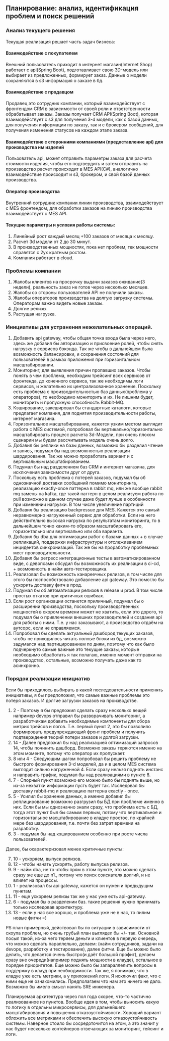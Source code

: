 ## Планирование: анализ, идентификация проблем и поиск решений

### Анализ текущего решения

Текущая реализация решает часть задач бизнеса:

#### Взаимодействие с покупателем

Внешний пользователь приходит в интернет магазин(Internet Shop) работает с api(Spring Boot),
подготавливает свою 3D-модель или выбирает из предложенных, формирует заказ. Данные о модели сохраняются в
s3 информация о заказе в бд.

#### Взаимодействие с продавцом

Продавец это сотрудник компании, который взаимодействует с фронтендом CRM в зависимости от своей роли 
и ответственности обрабатывает заказы. Заказы получает CRM API(Spring Boot), которая взаимодействует c s3 
для получения 3-d модели, как с базой данных, для получения информации по заказу, так и с брокером сообщений,
для получения изменения статусов на каждом этапе заказа.

#### Взаимодействие c сторонними компаниями (предоставление api) для производства им изделий

Пользователь api, может отправить параметры заказа для расчета стоимости изделия, чтобы его подтвердить и затем
отправить на производство расчет происходит в MES API(C#), аналогично взаимодействие происходит и s3, брокером, 
и свой базой данных производства.

#### Оператор производства

Внутренний сотрудник компании линии производства, взаимодействует с MES фронтендом, 
для обработки заказов на линию производства взаимодействует с MES API.

#### Текущие параметры и условия работы системы:

1. Линейный рост каждый месяц +100 заказов от месяца к месяцу.
2. Расчет 3d модели от 2 до 30 минут.
3. В производственных мощностях, пока нет проблем, тек мощности справятся с 2ух кратным ростом.
4. Компания работает в cloud.

### Проблемы компании

1. Жалобы клиентов на просрочку выдачи заказов ожидание(3 недели), реальность заказ не готов через несколько месяцев.
2. Жалобы со стороны пользователей API не получили заказы.
3. Жалобы операторов производства на долгую загрузку системы. Операторам важно видеть новые заказы.
4. Долгие релизы.
5. Растущая нагрузка.

### Инициативы для устранения нежелательных операций.

1. Добавить api gateway, чтобы общая точка входа была через него, здесь же добавил бы авторизацию и присвоение ролей,
 чтобы снять нагрузку с сервисов бэкэнда. Так же чтобы в дальнейшем была возможность балансировки, 
 и сохранения состояний для пользователей в рамках приложения при горизонтальном масштабировании.
2. Мониторинг, для выявления причин пропавших заказов. Чтобы понять в чем проблема, 
 необходим трейсинг всех сервисов от фронтенда, до конечного сервиса, так же необходимы логи сервисов, 
 и желательно их централизованное хранение.
 Поскольку есть проблема с производительностью баз данных(проблема у операторов), то необходимо мониторить и их.
 Не лишним будет, мониторить и пропускную способность Rabbit-MQ.
3. Кэширование, закешировал бы стандартные каталоги, которые предлагает компания, для поднятия производительности работы,
 интернет магазина.
4. Горизонтальное масштабирование, кажется узким местом выглядит работа с MES системой, 
 попробовал бы вертикально/горизонтально масштабировать процесс расчета 3d-Модели, при очень плохом сценарии 
 мы будем рассчитывать модель очень долго.
5. Добавил бы реплики на базы данных, возможно бы разделил чтение и запись, 
 подумал бы над возможностью реализации шардирования. Так же можно проработать вариант и с вертикальным масштабированием.
6. Подумал бы над разделением баз CRM и интернет магазина, для исключения зависимости друг от друга.
7. Поскольку есть проблема с потерей заказов, подумал бы об однозначной доставки сообщений помимо мониторинга,
 реализацию exactly-once паттерна в rabbit mq, или же вообще rabbit mq замены на kafka, где такой паттерн в целом реализуем 
 работа по pull возможно в данном случае даже будет лучше в особенности при изменении нагрузки. 
 В том числе увеличение партиций
8. Добавил бы реализацию backpressue для MES. Кажется это самый неравномерно нагруженный сервис для обработки. 
 Если на него действительно высокая нагрузка по результатам мониторинга, то в дальнейшем точно каким-то образом 
 масштабировать его, горизонтально или вертикально или оба варианта.
9. Добавил бы dba для оптимизации работ с базами данных + в случае репликаций, 
 поддержки инфраструктуры и отслеживанием инцидентов синхронизаций. 
 Так же бы на проработку проблемных мест производительности.
10. Добавил бы регресс интеграционные тесты в автоматизированном виде, с девопсами обсудил бы возможность их реализации 
 в ci-cd, + возможность в найм авто-тестировщика.
11. Реализовал бы возможность канареечных релизов, в том числе для этого бы поспособствовало добавление api gateway. 
 Это помогло бы ускорить доставку фитч в прод.
12. Подумал бы об автоматизации релизов в release и prod. В том числе простых откатов при критичных ошибках.
13. Если рост организации останется приличный, подумал бы о расширении производства, 
 поскольку производственных мощностей в скором времени может не хватить, если это дорого, 
 то подумал бы о привлечении внешних производителей и создания api для работы с ними. Т.е. у нас заказывают, 
 а производство отдаём на аутсорс, если не справляемся.
14. Попробовал бы сделать актуальный дашбород текущих заказов, чтобы не приходилось читать полные блоки из бд,
 возможно задумался над партицированием по дням, поэтому что как было подчеркнуто самые важные это текущие заказы, 
 которые необходимо обработать я так полагаю, именно момент отправки на производство, остальные, 
 возможно получать даже как то асинхронно. 

### Порядок реализации инициатив

Если бы приходилось выбирать в какой последовательности применять инициативы, я бы предположил, что самые важные 
проблемы это потеря заказов. И долгие загрузки заказов на производстве.

1. 2 - Поэтому я бы предложил сделать сразу несколько вещей например devops отправил бы разворачивать мониторинг, а 
разработчикам добавить необходимые компоненты для сбора метрик трейсов и логов. Т.е. первый пункт 2, 
это бы позволило формировать предупреждающий фронт проблем и получить подтверждения теорий потери заказов 
и долгой загрузки.
2. 14 - Далее предложил бы над реализацией оптимизаций запросов 14, чтобы починить дашборд. Возможно заказы теряются именно на этом моменте,
потому что оператор их пропускает.
3. 8 или 4 - Следующим шагом попробовал бы решить проблему не быстрого формирования 3-d моделей,
 да и в целом MES система выглядит сильно нагруженной 4. 
 Если сразу нельзя поднять инстанс и направить трафик, подумал бы над реализациями в пункте 8.
4. 7 - Спорный пункт возможно его можно было бы поднять выше, но из-за нехватки информации пусть будет так.
Исследовал бы доставку rabbit-mq и реализацию паттерна exactly - once.
5. 5 - Усилил бы хранение данных, а именно добавил бы реплицирование возможно разгрузил бы БД при проблеме именно в них.
 Если бы мы однозначно знали сразу, что проблема есть с БД, тогда этот пункт был бы самым первым, 
 потому что вертикальное и горизонтальное масштабирование в кладуе простое, по крайней мере без шардирования, 
 т.е. почти без затрат времени на разработку.
6. 3 - подумал бы над кэшированием особенно при росте числа пользователей.

Далее, бы охарактеризовал менее критичные пункты:

7. 10 - ускоряем, выпуск релизов.
8. 12 - чтобы начать ускорять, работу выпуска релизов.
9. 9 - найм dba, не то чтобы прям в этом пункте, это можно сделать сразу же еще до п1., 
 потому что поиск соискателя долгий, и не влияет на процессы.
10. 1 - реализовал бы api gateway, кажется он нужен и предыдущим пунктам.
11. 11 - еще ускоряем релизы так же у нас уже есть api-gateway.
12. 6 - подумал бы о разделении баз. такие решения нужно принимать только исследовав архитектуру.
13. 13 - если у нас все хорошо, и проблема уже не в нас, то пилим новые фитчи =)

PS план примерный, действовал бы по ситуации в зависимости от скоупа проблем, но очень грубый план выглядел бы +/- так.
Основной посыл такой, из-за чего теряем деньги и клиентов в первую очередь, что можно сделать параллельно, делаем:
(найм сотрудников, задачи на devops, разработку и тестирование), далее фитчи. Еще бы можно было делить, 
что делается очень быстро(и даёт большой профит), делаем сразу вне очереди(например поднять мощности в клауде), 
остальное в порядке приоритетов. Еще можно было бы запараллелить вопросы в поддержку в клауд при необходимости.
Так же, я понимаю, что в кладуе уже есть метрики, а у приложений логи. Я исключил факт, что с ними еще не ознакомились. 
Предполагаем что нам это ничего не дало.
Возможно бы имело смысл нанять SRE инженера.

Планируемая архитектура через пол года скорее, что-то частично реализованное из пунктов. Вообще идея в том,
чтобы выносить какую то логику в отдельны микросервисы, для дальнейшего масштабирования и повышения отказоустойчивости.
Хороший вариант обложить все метриками и обеспечить высокую отказоустойчивость системы. Наверное стоило бы 
сосредоточится на этом, а это значит у нас будет несколько контейнеров отвечающих за мониторинг, тейсинг и логи.